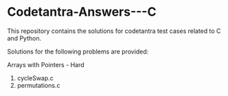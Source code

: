 # Codetantra-Answers---C

This repository contains the solutions for codetantra test cases related to C and Python. 

Solutions for the following problems are provided:

Arrays with Pointers - Hard

1) cycleSwap.c
2) permutations.c
